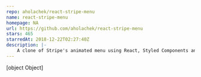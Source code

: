 ```yaml
---
repo: aholachek/react-stripe-menu
name: react-stripe-menu
homepage: NA
url: https://github.com/aholachek/react-stripe-menu
stars: 465
starredAt: 2018-12-22T02:27:40Z
description: |-
    A clone of Stripe's animated menu using React, Styled Components and React-Flip-Toolkit
---
```


[object Object]
